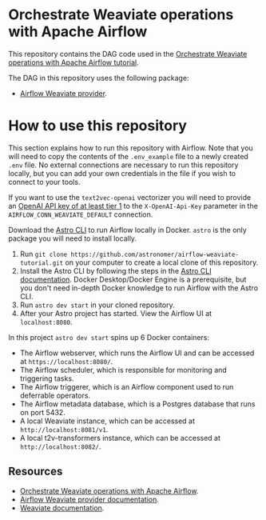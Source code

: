 Orchestrate Weaviate operations with Apache Airflow
===================================================

This repository contains the DAG code used in the [Orchestrate Weaviate operations with Apache Airflow tutorial](https://docs.astronomer.io/learn/airflow-weaviate). 

The DAG in this repository uses the following package:

- [Airflow Weaviate provider](https://airflow.apache.org/docs/apache-airflow-providers-weaviate/stable/index.html). 

# How to use this repository

This section explains how to run this repository with Airflow. Note that you will need to copy the contents of the `.env_example` file to a newly created `.env` file. No external connections are necessary to run this repository locally, but you can add your own credentials in the file if you wish to connect to your tools. 

If you want to use the `text2vec-openai` vectorizer you will need to provide an [OpenAI API key of at least tier 1](https://platform.openai.com/docs/guides/rate-limits/usage-tiers?context=tier-free) to the `X-OpenAI-Api-Key` parameter in the `AIRFLOW_CONN_WEAVIATE_DEFAULT` connection.

Download the [Astro CLI](https://docs.astronomer.io/astro/cli/install-cli) to run Airflow locally in Docker. `astro` is the only package you will need to install locally.

1. Run `git clone https://github.com/astronomer/airflow-weaviate-tutorial.git` on your computer to create a local clone of this repository.
2. Install the Astro CLI by following the steps in the [Astro CLI documentation](https://docs.astronomer.io/astro/cli/install-cli). Docker Desktop/Docker Engine is a prerequisite, but you don't need in-depth Docker knowledge to run Airflow with the Astro CLI.
3. Run `astro dev start` in your cloned repository.
4. After your Astro project has started. View the Airflow UI at `localhost:8080`.

In this project `astro dev start` spins up 6 Docker containers:

- The Airflow webserver, which runs the Airflow UI and can be accessed at `https://localhost:8080/`.
- The Airflow scheduler, which is responsible for monitoring and triggering tasks.
- The Airflow triggerer, which is an Airflow component used to run deferrable operators.
- The Airflow metadata database, which is a Postgres database that runs on port 5432.
- A local Weaviate instance, which can be accessed at `http://localhost:8081/v1`.
- A local t2v-transformers instance, which can be accessed at `http://localhost:8082/`.

## Resources

- [Orchestrate Weaviate operations with Apache Airflow](https://docs.astronomer.io/learn/airflow-weaviate).
- [Airflow Weaviate provider documentation](https://airflow.apache.org/docs/apache-airflow-providers-weaviate/stable/index.html).
- [Weaviate documentation](https://weaviate.io/developers/weaviate).
